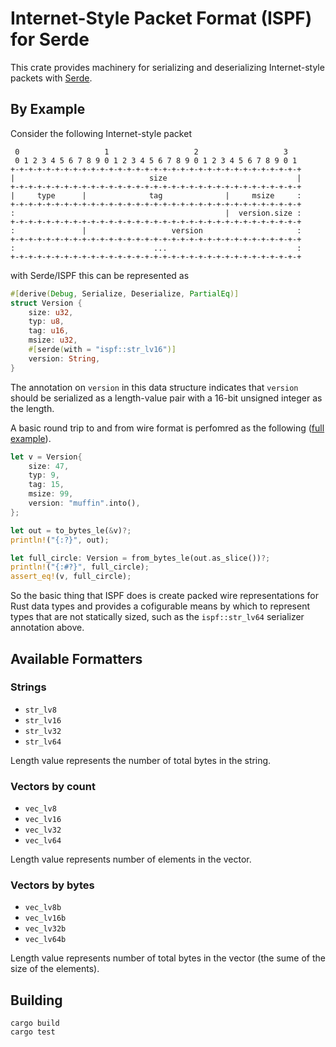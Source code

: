 # Internet-Style Packet Format (ISPF) for Serde

This crate provides machinery for serializing and deserializing Internet-style
packets with [Serde](https://serde.rs).

## By Example

Consider the following Internet-style packet

```
 0                   1                   2                   3
 0 1 2 3 4 5 6 7 8 9 0 1 2 3 4 5 6 7 8 9 0 1 2 3 4 5 6 7 8 9 0 1
+-+-+-+-+-+-+-+-+-+-+-+-+-+-+-+-+-+-+-+-+-+-+-+-+-+-+-+-+-+-+-+-+
|                              size                             |
+-+-+-+-+-+-+-+-+-+-+-+-+-+-+-+-+-+-+-+-+-+-+-+-+-+-+-+-+-+-+-+-+
|     type      |              tag              |     msize     :
+-+-+-+-+-+-+-+-+-+-+-+-+-+-+-+-+-+-+-+-+-+-+-+-+-+-+-+-+-+-+-+-+
:                                               |  version.size :
+-+-+-+-+-+-+-+-+-+-+-+-+-+-+-+-+-+-+-+-+-+-+-+-+-+-+-+-+-+-+-+-+
:               |                   version                     :
+-+-+-+-+-+-+-+-+-+-+-+-+-+-+-+-+-+-+-+-+-+-+-+-+-+-+-+-+-+-+-+-+
:                               ...                             :
+-+-+-+-+-+-+-+-+-+-+-+-+-+-+-+-+-+-+-+-+-+-+-+-+-+-+-+-+-+-+-+-+

```

with Serde/ISPF this can be represented as

```rust
#[derive(Debug, Serialize, Deserialize, PartialEq)]
struct Version {
    size: u32,
    typ: u8,
    tag: u16,
    msize: u32,
    #[serde(with = "ispf::str_lv16")]
    version: String,
}
```

The annotation on `version` in this data structure indicates that `version`
should be serialized as a length-value pair with a 16-bit unsigned integer as
the length.

A basic round trip to and from wire format is perfomred as the following
([full example](examples/main.rs)).

```rust
let v = Version{
    size: 47,
    typ: 9,
    tag: 15,
    msize: 99,
    version: "muffin".into(),
};

let out = to_bytes_le(&v)?;
println!("{:?}", out);

let full_circle: Version = from_bytes_le(out.as_slice())?;
println!("{:#?}", full_circle);
assert_eq!(v, full_circle);
```

So the basic thing that ISPF does is create packed wire representations for Rust
data types and provides a cofigurable means by which to represent types that are
not statically sized, such as the `ispf::str_lv64` serializer annotation above.

## Available Formatters

### Strings

- `str_lv8`
- `str_lv16`
- `str_lv32`
- `str_lv64`

Length value represents the number of total bytes in the string.

### Vectors by count

- `vec_lv8`
- `vec_lv16`
- `vec_lv32`
- `vec_lv64`

Length value represents number of elements in the vector.

### Vectors by bytes

- `vec_lv8b`
- `vec_lv16b`
- `vec_lv32b`
- `vec_lv64b`

Length value represents number of total bytes in the vector (the sume of the
size of the elements).

## Building

```
cargo build
cargo test
```
